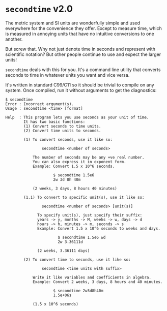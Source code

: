 # `secondtime` v2.0

The metric system and SI units are wonderfully simple and used everywhere
for the convenience they offer. Except to measure time, which is measured
in annoying units that have no intuitive conversions to one another.

But screw that. Why not just denote time in seconds and represent with
scientific notation? But other people continue to use and expect the
larger units!

`secondtime` deals with this for you.
It's a command line utility that converts seconds to time in whatever units you want and vice versa.

It's written in standard C99/C11 so it should be trivial to compile
on any system. Once compiled, run it without arguments to get the diagnostics:

```
$ secondtime
Error : Incorrect argument(s).
Usage : secondtime <time> [format]

Help  : This program lets you use seconds as your unit of time.
        It has two basic functions:
        (1) Convert seconds to time units.
        (2) Convert time units to seconds.

        (1) To convert seconds, use it like so:

            	secondtime <number of seconds>

            The number of seconds may be any +ve real number.
            You can also express it in exponent form.
            Example: Convert 1.5 x 10^6 seconds.

                     $ secondtime 1.5e6
                     2w 3d 8h 40m

            (2 weeks, 3 days, 8 hours 40 minutes)

        (1.1) To convert to specific unit(s), use it like so:

              	secondtime <number of seconds> [unit(s)]

              To specify unit(s), just specify their suffix:
              years -> y, months -> M, weeks -> w, days -> d
              hours -> h, minutes -> m, seconds -> s
              Example: Convert 1.5 x 10^6 seconds to weeks and days.

                       $ secondtime 1.5e6 wd
                       2w 3.36111d

              (2 weeks, 3.36111 days)

        (2) To convert time to seconds, use it like so:

            	secondtime <time units with suffix>

            Write it like variables and coefficients in algebra.
            Example: Convert 2 weeks, 3 days, 8 hours and 40 minutes.

                     $ secondtime 2w3d8h40m
                     1.5e+06s

            (1.5 x 10^6 seconds)
```
